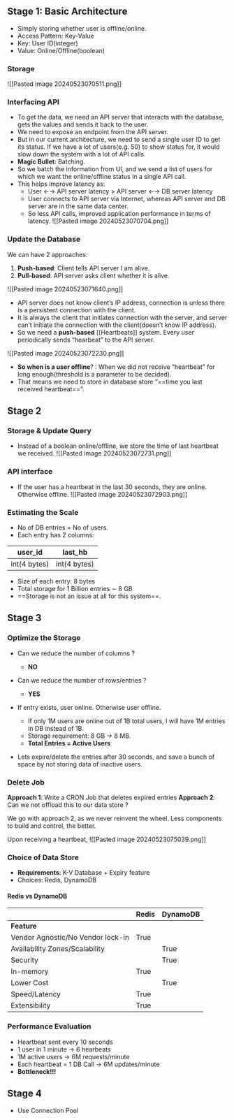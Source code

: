 ## Stage 1: Basic Architecture

- Simply storing whether user is offline/online.
- Access Pattern: Key-Value
- Key: User ID(integer)
- Value: Online/Offline(boolean)
### Storage
![[Pasted image 20240523070511.png]]
### Interfacing API
- To get the data, we need an API server that interacts with the database, gets the values and sends it back to the user.
- We need to expose an endpoint from the API server.
- But in our current architecture, we need to send a single user ID to get its status. If we have a lot of users(e.g. 50) to show status for, it would slow down the system with a lot of API calls. 
- **Magic Bullet**: Batching.
- So we batch the information from UI, and we send a list of users for which we want the online/offline status in a single API call.
- This helps improve latency as: 
	- User ←→ API server latency > API server ←→ DB server latency
	- User connects to API server via Internet, whereas API server and DB server are in the same data center.
	- So less API calls, improved application performance in terms of latency.
![[Pasted image 20240523070704.png]]
### Update the Database
We can have 2 approaches:
1. **Push-based**: Client tells API server I am alive.
2. **Pull-based**: API server asks client whether it is alive.

![[Pasted image 20240523071640.png]]

- API server does not know client’s IP address, connection is unless there is a persistent connection with the client.
- It is always the client that initiates connection with the server, and server can’t initiate the connection with the client(doesn’t know IP address). 
- So we need a **push-based** [[Heartbeats]] system. Every user periodically sends “hearbeat” to the API server.

![[Pasted image 20240523072230.png]]
- **So when is a user offline**? : When we did not receive “heartbeat” for long enough(threshold is a parameter to be decided).
- That means we need to store in database store “==time you last received heartbeat==”.
## Stage 2

### Storage & Update Query
- Instead of a boolean online/offline, we store the time of last heartbeat we received.
![[Pasted image 20240523072731.png]]

### API interface
- If the user has a heartbeat in the last 30 seconds, they are online. Otherwise offline.
![[Pasted image 20240523072903.png]]
### Estimating the Scale
- No of DB entries = No of users. 
- Each entry has 2 columns:

| user_id      | last_hb      |
| ------------ | ------------ |
| int(4 bytes) | int(4 bytes) |
- Size of each entry: 8 bytes
- Total storage for 1 Billion entries $\sim$ 8 GB
- ==Storage is not an issue at all for this system==. 

## Stage 3

### Optimize the Storage
- Can we reduce the number of columns ?
	- **NO**
- Can we reduce the number of rows/entries ?
	- **YES**

- If entry exists, user online. Otherwise user offline.
	- If only 1M users are online out of 1B total users, I will have 1M entries in DB instead of 1B. 
	- Storage requirement: 8 GB → 8 MB.
	- **Total Entries = Active Users**
- Lets expire/delete the entries after 30 seconds, and save a bunch of space by not storing data of inactive users.

### Delete Job
**Approach 1**: Write a CRON Job that deletes expired entries
**Approach 2**: Can we not offload this to our data store ?

We go with approach 2, as we never reinvent the wheel. Less components to build and control, the better. 

 Upon receiving a heartbeat, 
	 ![[Pasted image 20240523075039.png]]
### Choice of Data Store
- **Requirements**: K-V Database + Expiry feature
- Choices: Redis, DynamoDB

#### Redis vs DynamoDB

|                                   | Redis | DynamoDB |
| --------------------------------- | ----- | -------- |
| **Feature**                       |       |          |
| Vendor Agnostic/No Vendor lock-in | True  |          |
| Availability Zones/Scalability    |       | True     |
| Security                          |       | True     |
| In-memory                         | True  |          |
| Lower Cost                        |       | True     |
| Speed/Latency                     | True  |          |
| Extensibility                     | True  |          |
### Performance Evaluation
- Heartbeat sent every 10 seconds
- 1 user in 1 minute → 6 hearbeats
- 1M active users → 6M requests/minute
- Each heartbeat = 1 DB Call → 6M updates/minute
- **Bottleneck!!!**

## Stage 4
- Use Connection Pool


